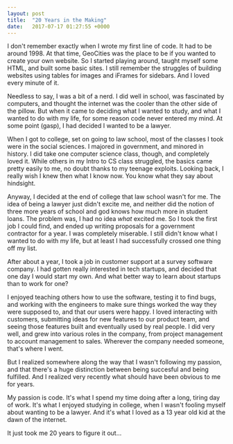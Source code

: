 ```yaml
---
layout: post
title:  "20 Years in the Making"
date:   2017-07-17 01:27:55 +0000
---
```



I don't remember exactly when I wrote my first line of code.  It had to be around 1998.   At that time, GeoCities was the place to be if you wanted to create your own website.  So I started playing around, taught myself some HTML, and built some basic sites.  I still remember the struggles of building websites using tables for images and iFrames for sidebars.  And I loved every minute of it.

Needless to say, I was a bit of a nerd.  I did well in school, was fascinated by computers, and thought the internet was the cooler than the other side of the pillow.  But when it came to deciding what I wanted to study, and what I wanted to do with my life, for some reason code never entered my mind.  At some point (gasp), I had decided I wanted to be a lawyer.  

When I got to college, set on going to law school, most of the classes I took were in the social sciences.  I majored in government, and minored in history.  I did take one computer science class, though, and completely loved it.  While others in my Intro to CS class struggled, the basics came pretty easily to me, no doubt thanks to my teenage exploits.  Looking back, I really wish I knew then what I know now.  You know what they say about hindsight.

Anyway, I decided at the end of college that law school wasn't for me.  The idea of being a lawyer just didn't excite me, and neither did the notion of three more years of school and god knows how much more in student loans.  The problem was, I had no idea *what* excited me.  So I took the first job I could find, and ended up writing proposals for a government contractor for a year.  I was completely miserable.  I still didn't know what I wanted to do with my life, but at least I had successfully crossed one thing off my list.

After about a year, I took a job in customer support at a survey software company.  I had gotten really interested in tech startups, and decided that one day I would start my own.  And what better way to learn about startups than to work for one?  

I enjoyed teaching others how to use the software, testing it to find bugs, and working with the engineers to make sure things worked the way they were supposed to, and that our users were happy.  I loved interacting with customers, submitting ideas for new features to our product team, and seeing those features built and eventually used by real people.  I did very well, and grew into various roles in the company, from project management to account management to sales.  Wherever the company needed someone, that's where I went.

But I realized somewhere along the way that I wasn't following my passion, and that there's a huge distinction between being succesful and being fulfilled.  And I realized very recently what should have been obvious to me for years.  

My passion is code.  It's what I spend my time doing after a long, tiring day of work.  It's what I enjoyed studying in college, when I wasn't fooling myself about wanting to be a lawyer.  And it's what I loved as a 13 year old kid at the dawn of the internet.

It just took me 20 years to figure it out...

